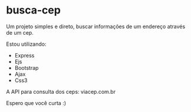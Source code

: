 # busca-cep
Um projeto simples e direto, buscar informações de um endereço através de um cep.

Estou utilizando:
- Express
- Ejs
- Bootstrap
- Ajax
- Css3

A API para consulta dos ceps:
viacep.com.br

Espero que você curta :)
